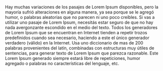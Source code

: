 Hay muchas variaciones de los pasajes de Lorem Ipsum disponibles, 
pero la mayoría sufrió alteraciones en alguna manera, ya sea porque se le agregó humor, 
o palabras aleatorias que no parecen ni uno poco creíbles. 
Si vas a utilizar uno pasaje de Lorem Ipsum, necesitás estar seguro de que no hay nada avergonzante escondido en el medio del texto. 
Todos los generadores de Lorem Ipsum que se encuentran en Internet tienden a repetir trozos predefinidos cuando sea necesario, 
haciendo a este el único generador verdadero (válido) en la Internet. 
Usa uno diccionario de mas de 200 palabras provenientes del latín, 
combinadas con estructuras muy útiles de sentencias, para generar texto de Lorem Ipsum que parezca razonable. 
Este Lorem Ipsum generado siempre estará libre de repeticiones, 
humor agregado o palabras no características del lenguaje, 
etc.
